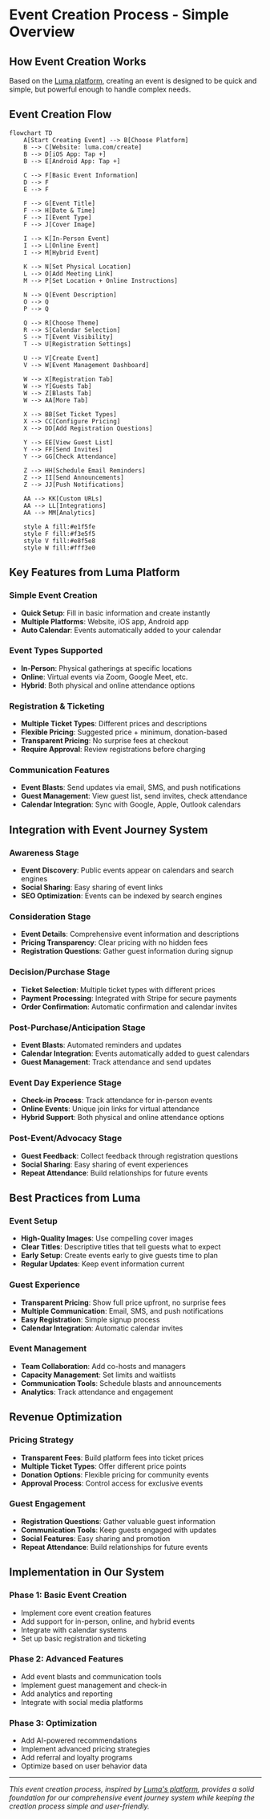 # Event Creation Process - Simple Overview

## How Event Creation Works

Based on the [Luma platform](https://help.luma.com/p/creating-an-event), creating an event is designed to be quick and simple, but powerful enough to handle complex needs.

## Event Creation Flow

```mermaid
flowchart TD
    A[Start Creating Event] --> B[Choose Platform]
    B --> C[Website: luma.com/create]
    B --> D[iOS App: Tap +]
    B --> E[Android App: Tap +]
    
    C --> F[Basic Event Information]
    D --> F
    E --> F
    
    F --> G[Event Title]
    F --> H[Date & Time]
    F --> I[Event Type]
    F --> J[Cover Image]
    
    I --> K[In-Person Event]
    I --> L[Online Event]
    I --> M[Hybrid Event]
    
    K --> N[Set Physical Location]
    L --> O[Add Meeting Link]
    M --> P[Set Location + Online Instructions]
    
    N --> Q[Event Description]
    O --> Q
    P --> Q
    
    Q --> R[Choose Theme]
    R --> S[Calendar Selection]
    S --> T[Event Visibility]
    T --> U[Registration Settings]
    
    U --> V[Create Event]
    V --> W[Event Management Dashboard]
    
    W --> X[Registration Tab]
    W --> Y[Guests Tab]
    W --> Z[Blasts Tab]
    W --> AA[More Tab]
    
    X --> BB[Set Ticket Types]
    X --> CC[Configure Pricing]
    X --> DD[Add Registration Questions]
    
    Y --> EE[View Guest List]
    Y --> FF[Send Invites]
    Y --> GG[Check Attendance]
    
    Z --> HH[Schedule Email Reminders]
    Z --> II[Send Announcements]
    Z --> JJ[Push Notifications]
    
    AA --> KK[Custom URLs]
    AA --> LL[Integrations]
    AA --> MM[Analytics]
    
    style A fill:#e1f5fe
    style F fill:#f3e5f5
    style V fill:#e8f5e8
    style W fill:#fff3e0
```

## Key Features from Luma Platform

### **Simple Event Creation**
- **Quick Setup**: Fill in basic information and create instantly
- **Multiple Platforms**: Website, iOS app, Android app
- **Auto Calendar**: Events automatically added to your calendar

### **Event Types Supported**
- **In-Person**: Physical gatherings at specific locations
- **Online**: Virtual events via Zoom, Google Meet, etc.
- **Hybrid**: Both physical and online attendance options

### **Registration & Ticketing**
- **Multiple Ticket Types**: Different prices and descriptions
- **Flexible Pricing**: Suggested price + minimum, donation-based
- **Transparent Pricing**: No surprise fees at checkout
- **Require Approval**: Review registrations before charging

### **Communication Features**
- **Event Blasts**: Send updates via email, SMS, and push notifications
- **Guest Management**: View guest list, send invites, check attendance
- **Calendar Integration**: Sync with Google, Apple, Outlook calendars

## Integration with Event Journey System

### **Awareness Stage**
- **Event Discovery**: Public events appear on calendars and search engines
- **Social Sharing**: Easy sharing of event links
- **SEO Optimization**: Events can be indexed by search engines

### **Consideration Stage**
- **Event Details**: Comprehensive event information and descriptions
- **Pricing Transparency**: Clear pricing with no hidden fees
- **Registration Questions**: Gather guest information during signup

### **Decision/Purchase Stage**
- **Ticket Selection**: Multiple ticket types with different prices
- **Payment Processing**: Integrated with Stripe for secure payments
- **Order Confirmation**: Automatic confirmation and calendar invites

### **Post-Purchase/Anticipation Stage**
- **Event Blasts**: Automated reminders and updates
- **Calendar Integration**: Events automatically added to guest calendars
- **Guest Management**: Track attendance and send updates

### **Event Day Experience Stage**
- **Check-in Process**: Track attendance for in-person events
- **Online Events**: Unique join links for virtual attendance
- **Hybrid Support**: Both physical and online attendance options

### **Post-Event/Advocacy Stage**
- **Guest Feedback**: Collect feedback through registration questions
- **Social Sharing**: Easy sharing of event experiences
- **Repeat Attendance**: Build relationships for future events

## Best Practices from Luma

### **Event Setup**
- **High-Quality Images**: Use compelling cover images
- **Clear Titles**: Descriptive titles that tell guests what to expect
- **Early Setup**: Create events early to give guests time to plan
- **Regular Updates**: Keep event information current

### **Guest Experience**
- **Transparent Pricing**: Show full price upfront, no surprise fees
- **Multiple Communication**: Email, SMS, and push notifications
- **Easy Registration**: Simple signup process
- **Calendar Integration**: Automatic calendar invites

### **Event Management**
- **Team Collaboration**: Add co-hosts and managers
- **Capacity Management**: Set limits and waitlists
- **Communication Tools**: Schedule blasts and announcements
- **Analytics**: Track attendance and engagement

## Revenue Optimization

### **Pricing Strategy**
- **Transparent Fees**: Build platform fees into ticket prices
- **Multiple Ticket Types**: Offer different price points
- **Donation Options**: Flexible pricing for community events
- **Approval Process**: Control access for exclusive events

### **Guest Engagement**
- **Registration Questions**: Gather valuable guest information
- **Communication Tools**: Keep guests engaged with updates
- **Social Features**: Easy sharing and promotion
- **Repeat Attendance**: Build relationships for future events

## Implementation in Our System

### **Phase 1: Basic Event Creation**
- Implement core event creation features
- Add support for in-person, online, and hybrid events
- Integrate with calendar systems
- Set up basic registration and ticketing

### **Phase 2: Advanced Features**
- Add event blasts and communication tools
- Implement guest management and check-in
- Add analytics and reporting
- Integrate with social media platforms

### **Phase 3: Optimization**
- Add AI-powered recommendations
- Implement advanced pricing strategies
- Add referral and loyalty programs
- Optimize based on user behavior data

---

*This event creation process, inspired by [Luma's platform](https://help.luma.com/p/creating-an-event), provides a solid foundation for our comprehensive event journey system while keeping the creation process simple and user-friendly.*
